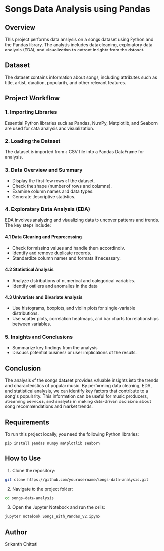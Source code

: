 # Songs Data Analysis using Pandas

## Overview
This project performs data analysis on a songs dataset using Python and the Pandas library. The analysis includes data cleaning, exploratory data analysis (EDA), and visualization to extract insights from the dataset.

## Dataset
The dataset contains information about songs, including attributes such as title, artist, duration, popularity, and other relevant features.

## Project Workflow

### 1. Importing Libraries
Essential Python libraries such as Pandas, NumPy, Matplotlib, and Seaborn are used for data analysis and visualization.

### 2. Loading the Dataset
The dataset is imported from a CSV file into a Pandas DataFrame for analysis.

### 3. Data Overview and Summary
- Display the first few rows of the dataset.
- Check the shape (number of rows and columns).
- Examine column names and data types.
- Generate descriptive statistics.

### 4. Exploratory Data Analysis (EDA)
EDA involves analyzing and visualizing data to uncover patterns and trends. The key steps include:

#### 4.1 Data Cleaning and Preprocessing
- Check for missing values and handle them accordingly.
- Identify and remove duplicate records.
- Standardize column names and formats if necessary.

#### 4.2 Statistical Analysis
- Analyze distributions of numerical and categorical variables.
- Identify outliers and anomalies in the data.

#### 4.3 Univariate and Bivariate Analysis
- Use histograms, boxplots, and violin plots for single-variable distributions.
- Use scatter plots, correlation heatmaps, and bar charts for relationships between variables.

### 5. Insights and Conclusions
- Summarize key findings from the analysis.
- Discuss potential business or user implications of the results.

## Conclusion
The analysis of the songs dataset provides valuable insights into the trends and characteristics of popular music. By performing data cleaning, EDA, and statistical analysis, we can identify key factors that contribute to a song's popularity. This information can be useful for music producers, streaming services, and analysts in making data-driven decisions about song recommendations and market trends.

## Requirements
To run this project locally, you need the following Python libraries:
```bash
pip install pandas numpy matplotlib seaborn
```

## How to Use
1. Clone the repository:
```bash
git clone https://github.com/yourusername/songs-data-analysis.git
```
2. Navigate to the project folder:
```bash
cd songs-data-analysis
```
3. Open the Jupyter Notebook and run the cells:
```bash
jupyter notebook Songs_With_Pandas_V2.ipynb
```

## Author
Srikanth Chitteti
